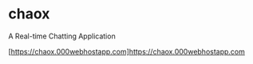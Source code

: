 # chaox
A Real-time Chatting Application

[https://chaox.000webhostapp.com]https://chaox.000webhostapp.com
